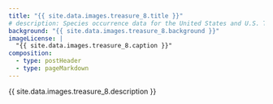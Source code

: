 ```yaml
---
title: "{{ site.data.images.treasure_8.title }}"
# description: Species occurrence data for the United States and U.S. Territories.
background: "{{ site.data.images.treasure_8.background }}"
imageLicense: |
  "{{ site.data.images.treasure_8.caption }}"
composition:
  - type: postHeader
  - type: pageMarkdown
---
```


{{ site.data.images.treasure_8.description }}